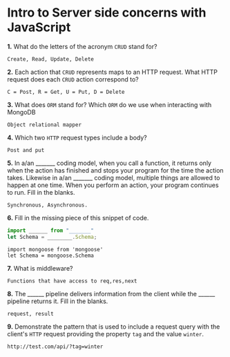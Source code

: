 # Intro to Server side concerns with JavaScript

**1.** What do the letters of the acronym `CRUD` stand for?
<!-- enter you answer in the space below -->
```
Create, Read, Update, Delete
```
**2.** Each action that `CRUD` represents maps to an HTTP request. What HTTP request does each `CRUD` action correspond to?
<!-- enter you answer in the space below -->
```
C = Post, R = Get, U = Put, D = Delete
```
**3.** What does `ORM` stand for? Which `ORM` do we use when interacting with MongoDB
<!-- enter you answer in the space below -->
```
Object relational mapper
```
**4.** Which two `HTTP` request types include a body?
<!-- enter you answer in the space below -->
```
Post and put
```
**5.** In a/an _______ coding model, when you call a function, it returns only when the action has finished and stops your program for the time the action takes. Likewise in a/an _______ coding model, multiple things are allowed to happen at one time. When you perform an action, your program continues to run.  Fill in the blanks.
<!-- enter you answer in the space below -->
```
Synchronous, Asynchronous.
```

**6.** Fill in the missing piece of this snippet of code.
```js
import ______ from "_______"
let Schema = ________.Schema;
```
<!-- enter you answer in the space below -->
```
import mongoose from 'mongoose'
let Schema = mongoose.Schema
```
**7.** What is middleware?
<!-- enter you answer in the space below -->
```
Functions that have access to req,res,next
```
**8.** The ______ pipeline delivers information from the client while the ______ pipeline returns it. Fill in the blanks. 
<!-- enter you answer in the space below -->
```
request, result
```
**9.** 
Demonstrate the pattern that is used to include a request query with the client's `HTTP` request providing the property `tag` and the value `winter`.
<!-- enter you answer in the space below -->
```
http://test.com/api/?tag=winter
```